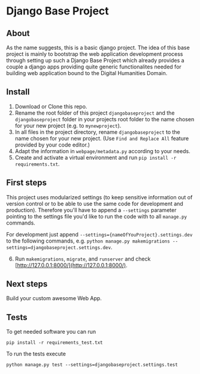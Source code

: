 # Django Base Project

## About

As the name suggests, this is a basic django project. The idea of this base project is mainly to bootstrap the web application development process through setting up such a Django Base Project which already provides a couple a django apps providing quite generic functionalites needed for building web application bound to the Digital Humanities Domain.

## Install

1. Download or Clone this repo.
2. Rename the root folder of this project `djangobaseproject` and the `djangobaseproject` folder in your projects root folder to the name chosen for your new project (e.g. to `mynewproject`).
3. In all files in the project directory, rename `djangobaseproject` to the name chosen for your new project. (Use `Find and Replace All` feature provided by your code editor.)
4. Adapt the information in `webpage/metadata.py` according to your needs.
5. Create and activate a virtual environment and run `pip install -r requirements.txt`.

## First steps

This project uses modularized settings (to keep sensitive information out of version control or to be able to use the same code for development and production). Therefore you'll have to append a `--settings` parameter pointing to the settings file you'd like to run the code with to all `manage.py` commands.

For development just append `--settings={nameOfYouProject}.settings.dev` to the following commands, e.g. `python manage.py makemigrations --settings=djangobaseproject.settings.dev`.

6. Run `makemigrations`, `migrate`, and `runserver` and check [http://127.0.0.1:8000/](http://127.0.0.1:8000/).

## Next steps

Build your custom awesome Web App.

## Tests

To get needed software you can run

    pip install -r requirements_test.txt

To run the tests execute

    python manage.py test --settings=djangobaseproject.settings.test
